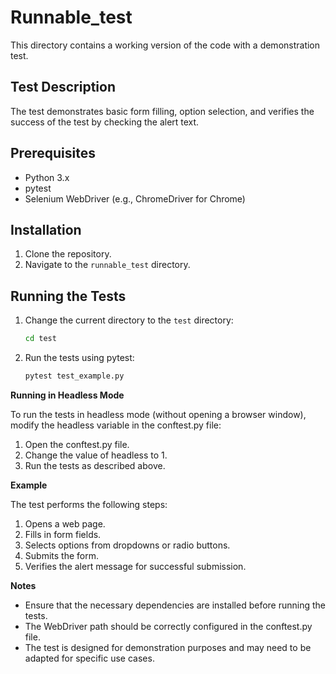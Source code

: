 # Runnable_test

This directory contains a working version of the code with a demonstration test.

## Test Description

The test demonstrates basic form filling, option selection, and verifies the success of the test by checking the alert text.

## Prerequisites

* Python 3.x
* pytest
* Selenium WebDriver (e.g., ChromeDriver for Chrome)

## Installation

1. Clone the repository.
2. Navigate to the `runnable_test` directory.

## Running the Tests

1. Change the current directory to the `test` directory:

   ```bash
   cd test

2. Run the tests using pytest:

   ```bash
   pytest test_example.py

**Running in Headless Mode**

To run the tests in headless mode (without opening a browser window), modify the headless variable in the conftest.py file:

1. Open the conftest.py file.
1. Change the value of headless to 1.
1. Run the tests as described above.

**Example**

The test performs the following steps:

1. Opens a web page.
1. Fills in form fields.
1. Selects options from dropdowns or radio buttons.
1. Submits the form.
1. Verifies the alert message for successful submission.

**Notes**

- Ensure that the necessary dependencies are installed before running the tests.
- The WebDriver path should be correctly configured in the conftest.py file.
- The test is designed for demonstration purposes and may need to be adapted for specific use cases.

